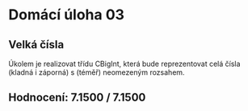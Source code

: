 # Domácí úloha 03
## Velká čísla
Úkolem je realizovat třídu CBigInt, která bude reprezentovat celá čísla (kladná i záporná) s (téměř) neomezeným rozsahem.
## Hodnocení:	7.1500 / 7.1500
